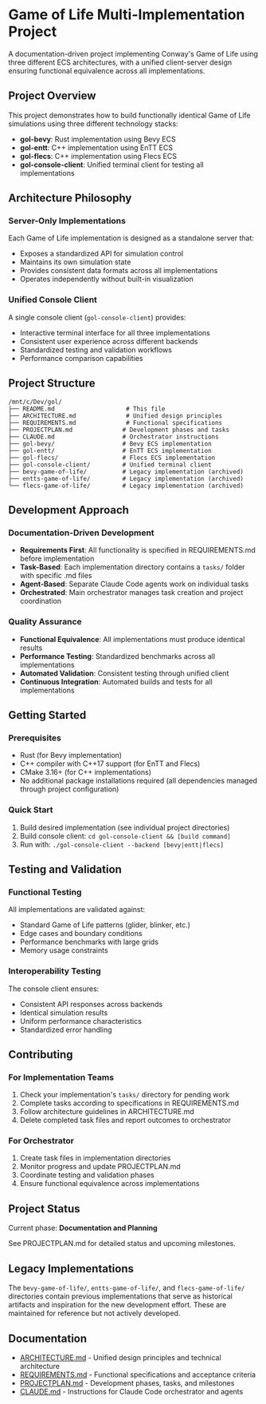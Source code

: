 # Game of Life Multi-Implementation Project

A documentation-driven project implementing Conway's Game of Life using three different ECS architectures, with a unified client-server design ensuring functional equivalence across all implementations.

## Project Overview

This project demonstrates how to build functionally identical Game of Life simulations using three different technology stacks:

- **gol-bevy**: Rust implementation using Bevy ECS
- **gol-entt**: C++ implementation using EnTT ECS  
- **gol-flecs**: C++ implementation using Flecs ECS
- **gol-console-client**: Unified terminal client for testing all implementations

## Architecture Philosophy

### Server-Only Implementations
Each Game of Life implementation is designed as a standalone server that:
- Exposes a standardized API for simulation control
- Maintains its own simulation state
- Provides consistent data formats across all implementations
- Operates independently without built-in visualization

### Unified Console Client
A single console client (`gol-console-client`) provides:
- Interactive terminal interface for all three implementations
- Consistent user experience across different backends
- Standardized testing and validation workflows
- Performance comparison capabilities

## Project Structure

```
/mnt/c/Dev/gol/
├── README.md                    # This file
├── ARCHITECTURE.md              # Unified design principles
├── REQUIREMENTS.md              # Functional specifications
├── PROJECTPLAN.md              # Development phases and tasks
├── CLAUDE.md                   # Orchestrator instructions
├── gol-bevy/                   # Bevy ECS implementation
├── gol-entt/                   # EnTT ECS implementation
├── gol-flecs/                  # Flecs ECS implementation
├── gol-console-client/         # Unified terminal client
├── bevy-game-of-life/          # Legacy implementation (archived)
├── entts-game-of-life/         # Legacy implementation (archived)
└── flecs-game-of-life/         # Legacy implementation (archived)
```

## Development Approach

### Documentation-Driven Development
- **Requirements First**: All functionality is specified in REQUIREMENTS.md before implementation
- **Task-Based**: Each implementation directory contains a `tasks/` folder with specific .md files
- **Agent-Based**: Separate Claude Code agents work on individual tasks
- **Orchestrated**: Main orchestrator manages task creation and project coordination

### Quality Assurance
- **Functional Equivalence**: All implementations must produce identical results
- **Performance Testing**: Standardized benchmarks across all implementations
- **Automated Validation**: Consistent testing through unified client
- **Continuous Integration**: Automated builds and tests for all implementations

## Getting Started

### Prerequisites
- Rust (for Bevy implementation)
- C++ compiler with C++17 support (for EnTT and Flecs)
- CMake 3.16+ (for C++ implementations)
- No additional package installations required (all dependencies managed through project configuration)

### Quick Start
1. Build desired implementation (see individual project directories)
2. Build console client: `cd gol-console-client && [build command]`
3. Run with: `./gol-console-client --backend [bevy|entt|flecs]`

## Testing and Validation

### Functional Testing
All implementations are validated against:
- Standard Game of Life patterns (glider, blinker, etc.)
- Edge cases and boundary conditions
- Performance benchmarks with large grids
- Memory usage constraints

### Interoperability Testing
The console client ensures:
- Consistent API responses across backends
- Identical simulation results
- Uniform performance characteristics
- Standardized error handling

## Contributing

### For Implementation Teams
1. Check your implementation's `tasks/` directory for pending work
2. Complete tasks according to specifications in REQUIREMENTS.md
3. Follow architecture guidelines in ARCHITECTURE.md
4. Delete completed task files and report outcomes to orchestrator

### For Orchestrator
1. Create task files in implementation directories
2. Monitor progress and update PROJECTPLAN.md
3. Coordinate testing and validation phases
4. Ensure functional equivalence across implementations

## Project Status

Current phase: **Documentation and Planning**

See PROJECTPLAN.md for detailed status and upcoming milestones.

## Legacy Implementations

The `bevy-game-of-life/`, `entts-game-of-life/`, and `flecs-game-of-life/` directories contain previous implementations that serve as historical artifacts and inspiration for the new development effort. These are maintained for reference but not actively developed.

## Documentation

- [ARCHITECTURE.md](./ARCHITECTURE.md) - Unified design principles and technical architecture
- [REQUIREMENTS.md](./REQUIREMENTS.md) - Functional specifications and acceptance criteria
- [PROJECTPLAN.md](./PROJECTPLAN.md) - Development phases, tasks, and milestones
- [CLAUDE.md](./CLAUDE.md) - Instructions for Claude Code orchestrator and agents
